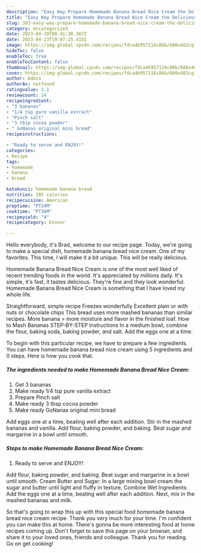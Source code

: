 ```yaml
---
description: "Easy Way Prepare Homemade Banana Bread Nice Cream the Delicious"
title: "Easy Way Prepare Homemade Banana Bread Nice Cream the Delicious"
slug: 383-easy-way-prepare-homemade-banana-bread-nice-cream-the-delicious
category: Uncategorized
date: 2023-04-10T08:41:30.387Z
date: 2023-04-23T19:07:15.415Z
image: https://img-global.cpcdn.com/recipes/fdca4b957116c86b/680x482cq70/homemade-banana-bread-nice-cream-recipe-main-photo.jpg
hideToc: false
enableToc: true
enableTocContent: false
thumbnail: https://img-global.cpcdn.com/recipes/fdca4b957116c86b/680x482cq70/homemade-banana-bread-nice-cream-recipe-main-photo.jpg
cover: https://img-global.cpcdn.com/recipes/fdca4b957116c86b/680x482cq70/homemade-banana-bread-nice-cream-recipe-main-photo.jpg
author: Admin
authorAv: notfound
ratingvalue: 3.1
reviewcount: 14
recipeingredient:
- "3 bananas"
- "1/4 tsp pure vanilla extract"
- "Pinch salt"
- "3 tbsp cocoa powder"
- " GoNanas original mini bread"
recipeinstructions:

- "Ready to serve and ENJOY!"
categories:
- Recipe
tags:
- homemade
- banana
- bread

katakunci: homemade banana bread 
nutrition: 205 calories
recipecuisine: American
preptime: "PT24M"
cooktime: "PT36M"
recipeyield: "4"
recipecategory: Dinner

---
```



Hello everybody, it's Brad, welcome to our recipe page. Today, we're going to make a special dish, homemade banana bread nice cream. One of my favorites. This time, I will make it a bit unique. This will be really delicious.

Homemade Banana Bread Nice Cream is one of the most well liked of recent trending foods in the world. It's appreciated by millions daily. It's simple, it's fast, it tastes delicious. They're fine and they look wonderful. Homemade Banana Bread Nice Cream is something that I have loved my whole life.

Straightforward, simple recipe Freezes wonderfully Excellent plain or with nuts or chocolate chips This bread uses more mashed bananas than similar recipes. More banana = more moisture and flavor in the finished loaf. How to Mash Bananas STEP-BY-STEP Instructions In a medium bowl, combine the flour, baking soda, baking powder, and salt. Add the eggs one at a time.


To begin with this particular recipe, we have to prepare a few ingredients. You can have homemade banana bread nice cream using 5 ingredients and 0 steps. Here is how you cook that.

<!--inarticleads1-->

##### The ingredients needed to make Homemade Banana Bread Nice Cream:

1. Get 3 bananas
1. Make ready 1/4 tsp pure vanilla extract
1. Prepare Pinch salt
1. Make ready 3 tbsp cocoa powder
1. Make ready  GoNanas original mini bread


Add eggs one at a time, beating well after each addition. Stir in the mashed bananas and vanilla. Add flour, baking powder, and baking. Beat sugar and margarine in a bowl until smooth. 

<!--inarticleads2-->

##### Steps to make Homemade Banana Bread Nice Cream:


1. Ready to serve and ENJOY!

Add flour, baking powder, and baking. Beat sugar and margarine in a bowl until smooth. Cream Butter and Sugar: In a large mixing bowl cream the sugar and butter until light and fluffy in texture. Combine Wet Ingredients: Add the eggs one at a time, beating well after each addition. Next, mix in the mashed bananas and milk. 

So that's going to wrap this up with this special food homemade banana bread nice cream recipe. Thank you very much for your time. I'm confident you can make this at home. There's gonna be more interesting food at home recipes coming up. Don't forget to save this page on your browser, and share it to your loved ones, friends and colleague. Thank you for reading. Go on get cooking!
